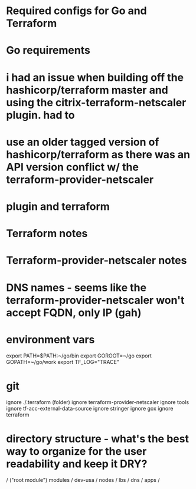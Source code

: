 # Required configs for Go and Terraform


# Go requirements #
#
# i had an issue when building off the hashicorp/terraform master and using the citrix-terraform-netscaler plugin.  had to
# use an older tagged version of hashicorp/terraform as there was an API version conflict w/ the terraform-provider-netscaler 
# plugin and terraform


# Terraform notes #


# Terraform-provider-netscaler notes #
#
# DNS names - seems like the terraform-provider-netscaler won't accept FQDN, only IP (gah)

# environment vars
export PATH=$PATH:~/go/bin
export GOROOT=~/go
export GOPATH=~/go/work
export TF_LOG="TRACE" 



# git
ignore ./.terraform (folder)
ignore terraform-provider-netscaler
ignore tools
ignore tf-acc-external-data-source
ignore stringer
ignore gox
ignore terraform


# directory structure - what's the best way to organize for the user readability and keep it DRY? 
/ ("root module")
  modules /
    dev-usa /
      nodes /
      lbs /
      dns /
      apps /
